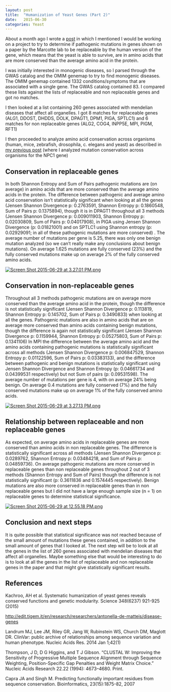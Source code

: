 ```yaml
---
layout: post
title:  "Humanization of Yeast Genes (Part 2)"
date:   2015-06-30 
categories: Yeast
---
```


<p>About a month ago I wrote a <a href="http://mtc.science/humanization-of-yeast-genes" rel="nofollow">post</a> in which I mentioned I would be working on a project to try to determine if pathogenic mutations in genes shown on a paper by the Marcotte lab to be replaceable by the human version of the gene, which means that the yeast is able to survive, are in amino acids that are more conserved than the average amino acid in the protein. </p>

<p>I was initially interested in monogenic diseases, so I parsed through the GWAS catalog and the OMIM genemap to try to find monogenic diseases. The OMIM genemap contained 1332 conditions/symptoms that are associated with a single gene. The GWAS catalog contained 83. I compared these lists against the lists of replaceable and non replaceable genes and got no matches. </p>

<p>I then looked at a list containing 260 genes associated with mendelian diseases that affect all organelles. I got 8 matches for replaceable genes (ALG1, DDOST, DHDDS, DOLK, DPAGT1, DPM1, PIGA, SPTLC1) and 6 matches for non replaceable genes (ALG2, COG4, INPP5E, MPI, PIGM, RFT1)</p>

<p>I then proceeded to analyze amino acid conservation across organisms (human, mice, zebrafish, drosophila, c. elegans and yeast) as described in <a href="http://mtc.science/mutation-conservation-across-organisms-in-npc1" rel="nofollow">my previous post</a> (where I analyzed mutation conservation across organisms for the NPC1 gene) </p>
<h2 id="conservation-in-replaceable-genes_2">
<a class="head_anchor" href="#conservation-in-replaceable-genes_2" rel="nofollow"> </a>Conservation in replaceable genes</h2>
<p>In both Shannon Entropy and Sum of Pairs pathogenic mutations are (on average) in amino acids that are more conserved than the average amino acids in the protein. The difference between pathogenic and average amino acid conservation isn’t statistically significant when looking at all the genes (Jensen Shannon Divergence p: 0.2763591, Shannon Entropy p: 0.1860548, Sum of Pairs p: 0.1375894), though it is in DPAGT1 throughout all 3 methods (Jensen Shannon Divergence p: 0.009011903, Shannon Entropy p: 0.02030809, Sum of Pairs p: 0.04017908), in PIGA using Jensen Shannon Divergence (p: 0.01821001) and on SPTLC1 using Shannon entropy (p: 0.02929091; in all of these pathogenic mutations are more conserved) . The average number of mutations per gene is 5.25, there was only one benign mutation analyzed (so we can’t really make any conclusions about benign mutations). On average 1.625 mutations are fully conserved (23%) and the fully conserved mutations make up on average 2% of the fully conserved amino acids. </p>

<p><a href="https://svbtleusercontent.com/xhzicbyr9lc2hq.png" rel="nofollow"><img src="https://svbtleusercontent.com/xhzicbyr9lc2hq_small.png" alt="Screen Shot 2015-06-29 at 3.27.01 PM.png"></a></p>
<h2 id="conservation-in-nonreplaceable-genes_2">
<a class="head_anchor" href="#conservation-in-nonreplaceable-genes_2" rel="nofollow"> </a>Conservation in non-replaceable genes</h2>
<p>Throughout all 3 methods pathogenic mutations are on average more conserved than the average amino acid in the protein, though the difference is not statistically significant (Jensen Shannon Divergence p: 0.113819, Shannon Entropy p: 0.145702, Sum of Pairs p: 0.3490833) when looking at all the genes. Pathogenic mutations are also in amino acids that are on average more conserved than amino acids containing benign mutations, though the difference is again not statistically significant (Jensen Shannon Divergence p: 0.1159944, Shannon Entropy p: 0.05275803, Sum of Pairs p: 0.1341106) In MPI the difference between the average amino acid and the amino acids containing pathogenic mutations is statistically significant across all methods (Jensen Shannon Divergence p: 0.006847529, Shannon Entropy p: 0.01122596, Sum of Pairs p: 0.03383133), and the difference between pathogenic and benign mutations is statistically significant using Jensen Shannon Divergence  and Shannon Entropy (p: 0.04661734 and  0.04399531 respectively) but not Sum of pairs (p: 0.09531598). The average number of mutations per gene is 4, with on average 24% being benign. On average 0.4 mutations are fully conserved (7%) and the fully conserved mutations make up on average 1% of the fully conserved amino acids. </p>

<p><a href="https://svbtleusercontent.com/qnexemlqlteq.png" rel="nofollow"><img src="https://svbtleusercontent.com/qnexemlqlteq_small.png" alt="Screen Shot 2015-06-29 at 3.27.13 PM.png"></a></p>
<h2 id="relationship-between-replaceable-and-non-repl_2">
<a class="head_anchor" href="#relationship-between-replaceable-and-non-repl_2" rel="nofollow"> </a>Relationship between replaceable and non replaceable genes</h2>
<p>As expected, on average amino acids in replaceable genes are more conserved than amino acids in non replaceable genes. The difference is statistically significant across all methods (Jensen Shannon Divergence p: 0.0289762, Shannon Entropy p: 0.03484218, and Sum of Pairs p: 0.04859736). On average pathogenic mutations are more conserved in replaceable genes than non replaceable genes throughout 2 out of 3 methods (Shannon Entropy and Sum of Pairs) though the difference is not statistically significant (p: 0.3611836 and 0.1574445 respectively). Benign mutations are also more conserved in replaceable genes than in non replaceable genes but I did not have a large enough sample size (n = 1) on replaceable genes to determine statistical significance. </p>

<p><a href="https://svbtleusercontent.com/oqn8trezlcwuqg.png" rel="nofollow"><img src="https://svbtleusercontent.com/oqn8trezlcwuqg_small.png" alt="Screen Shot 2015-06-29 at 12.55.18 PM.png"></a></p>
<h2 id="conclusion-and-next-steps_2">
<a class="head_anchor" href="#conclusion-and-next-steps_2" rel="nofollow"> </a>Conclusion and next steps</h2>
<p>It is quite possible that statistical significance was not reached because of the small amount of mutations these genes contained, in addition to the small amount of genes that I looked at. The next step will be to look at all the genes in the list of 260 genes associated with mendelian diseases that affect all organelles. Maybe something else that would be interesting to do is to look at all the genes in the list of replaceable and non replaceable genes in the paper and that might give statistically significant results. </p>
<h2 id="references_2">
<a class="head_anchor" href="#references_2" rel="nofollow"> </a>References</h2>
<p>Kachroo, AH et al. Systematic humanization of yeast genes reveals conserved functions and genetic modularity. Science 348(6237) 921-925 (2015)</p>

<p><a href="http://edit.tigem.it/en/research/researchers/antonella-de-matteis/disease-genes" rel="nofollow">http://edit.tigem.it/en/research/researchers/antonella-de-matteis/disease-genes</a></p>

<p>Landrum MJ, Lee JM, Riley GR, Jang W, Rubinstein WS, Church DM, Maglott DR. ClinVar: public archive of relationships among sequence variation and human phenotype. Nucleic Acids Res. 2014 Jan 1;42(1)</p>

<p>Thompson, J D, D G Higgins, and T J Gibson. “CLUSTAL W: Improving the Sensitivity of Progressive Multiple Sequence Alignment through Sequence Weighting, Position-Specific Gap Penalties and Weight Matrix Choice.” Nucleic Acids Research 22.22 (1994): 4673–4680. Print.</p>

<p>Capra JA and Singh M. Predicting functionally important residues from sequence conservation. Bioinformatics, 23(15):1875-82, 2007</p>
